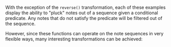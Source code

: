 With the exception of the `reverse()` transformation, each of these examples 
display the ability to "pluck" notes out of a sequence given a  conditional 
predicate. Any notes that do not satisfy the predicate will be filtered out of
the sequence.

However, since these functions can operate on the note sequences in very 
flexible ways, many interesting transformations can be achieved: